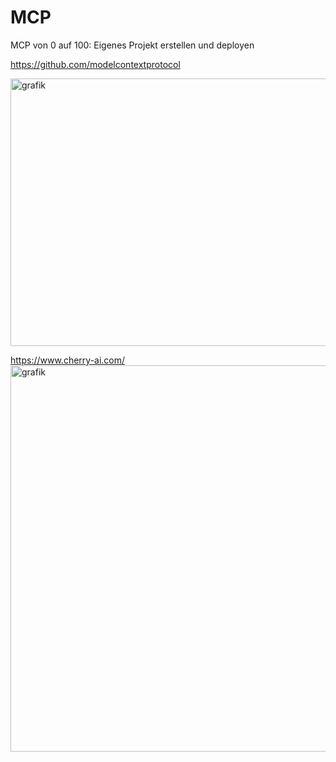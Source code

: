 # MCP
MCP von 0 auf 100: Eigenes Projekt erstellen und deployen

https://github.com/modelcontextprotocol


<img width="990" height="428" alt="grafik" src="https://github.com/user-attachments/assets/d63d956a-f88b-4c78-a0d4-f925e92bc67a" />

https://www.cherry-ai.com/
<img width="1063" height="618" alt="grafik" src="https://github.com/user-attachments/assets/b2047285-2380-4ba1-a488-7e52d1ab1022" />
